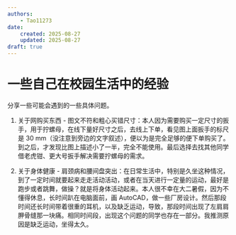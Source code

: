 ```yaml
---
authors:
    - Tao11273
date:
    created: 2025-08-27
    updated: 2025-08-27
draft: true
---
```


# 一些自己在校园生活中的经验

分享一些可能会遇到的一些具体问题。

1. 关于网购买东西 - 图文不符和粗心买错尺寸：本人因为需要购买一定尺寸的扳手，用于拧螺母，在线下量好尺寸之后，去线上下单，看见图上面扳手的标尺是 30 mm（没注意到旁边的文字叙述），便以为是完全足够的便下单购买了。到之后，才发现比图上描述小了一半，完全不能使用。最后选择去找其他同学借老虎钳、更大号扳手解决需要拧螺母的需求。

2. 关于身体健康 - 肩颈病和腰间盘突出：在日常生活中，特别是久坐这种情况，到了一定时间就要起来走走活动活动，或者在当天进行一定量的运动，最好是跑步或者跳舞，做操？就是将身体活动起来。本人很不幸在大二暑假，因为不懂得休息，长时间趴在电脑面前，画 AutoCAD，做一些厂房设计。然后那段时间还长时间带着很重的耳机，以及缺乏运动，导致，那段时间出现了左肩肩胛骨缝那一块痛。相同时间段，出现这个问题的同学也存在一部分。我推测原因是缺乏运动，坐得太久。
